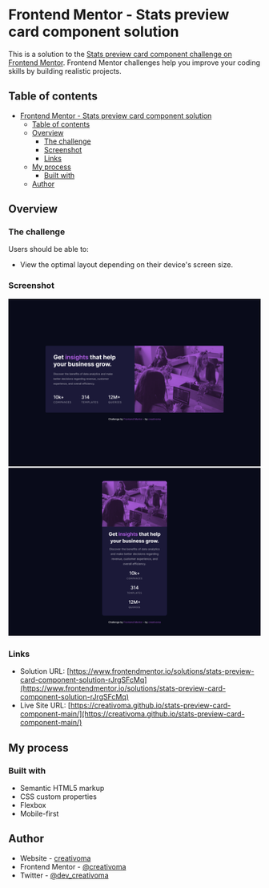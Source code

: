 # Frontend Mentor - Stats preview card component solution

This is a solution to the [Stats preview card component challenge on Frontend Mentor](https://www.frontendmentor.io/challenges/stats-preview-card-component-8JqbgoU62). Frontend Mentor challenges help you improve your coding skills by building realistic projects. 

## Table of contents

- [Frontend Mentor - Stats preview card component solution](#frontend-mentor---stats-preview-card-component-solution)
  - [Table of contents](#table-of-contents)
  - [Overview](#overview)
    - [The challenge](#the-challenge)
    - [Screenshot](#screenshot)
    - [Links](#links)
  - [My process](#my-process)
    - [Built with](#built-with)
  - [Author](#author)

## Overview

### The challenge

Users should be able to:

- View the optimal layout depending on their device's screen size.

### Screenshot

![](./screenshot/screenshot-desktop.png)
![](./screenshot/screenshot-mobile.png)

### Links

- Solution URL: [https://www.frontendmentor.io/solutions/stats-preview-card-component-solution-rJrgSFcMq](https://www.frontendmentor.io/solutions/stats-preview-card-component-solution-rJrgSFcMq)
- Live Site URL: [https://creativoma.github.io/stats-preview-card-component-main/](https://creativoma.github.io/stats-preview-card-component-main/)

## My process

### Built with

- Semantic HTML5 markup
- CSS custom properties
- Flexbox
- Mobile-first

## Author

- Website - [creativoma](https://creativoma.com/)
- Frontend Mentor - [@creativoma](https://www.frontendmentor.io/profile/creativoma)
- Twitter - [@dev_creativoma](https://twitter.com/MarianoNobell)